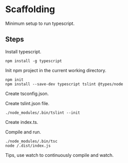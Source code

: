 # Scaffolding

Minimum setup to run typescript. 

## Steps

Install typescript.

``` 
npm install -g typescript
```

Init npm project in the current working directory.

```
npm init
npm install --save-dev typescript tslint @types/node
```

Create tsconfig.json.

Create tslint.json file.

```
./node_modules/.bin/tslint --init
```

Create index.ts.

Compile and run.

```
./node_modules/.bin/tsc
node /.dist/index.js
```

Tips, use watch to continuously compile and watch.
